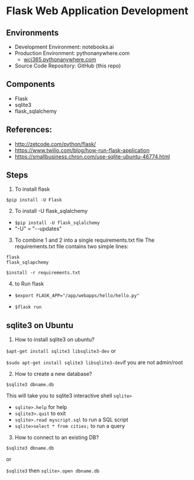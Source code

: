 # Flask Web Application Development
## Environments
- Development Environment: notebooks.ai
- Production Environment: pythonanywhere.com
    - [wcj365.pythonanywhere.com](wcj365.pythonanywhere.com)
- Source Code Repository: GitHub (this repo)
## Components
- Flask
- sqlite3
- flask_sqlalchemy
## References: 
- http://zetcode.com/python/flask/
- https://www.twilio.com/blog/how-run-flask-application
- https://smallbusiness.chron.com/use-sqlite-ubuntu-46774.html
## Steps
1. To install flask

`$pip install -U Flask`

2. To install -U flask_sqlalchemy

- `$pip install -U flask_sqlalchemy`
- "-U" = "--updates"

3. To combine 1 and 2 into a single requirements.txt file
The requirements.txt file contains two simple lines:
```
flask
flask_sqlapchemy
```
`$install -r requirements.txt`

4. to Run flask

- `$export FLASK_APP="/app/webapps/hello/hello.py"`

- `$flask run`

## sqlite3 on Ubuntu 

1. How to install sqlite3 on ubuntu?

`$apt-get install sqlite3 libsqlite3-dev` or

`$sudo apt-get install sqlite3 libsqlite3-dev`if you are not admin/root

2. How to create a new database?

`$sqlite3 dbname.db`

This will take you to sqlite3 interactive shell `sqlite>`
- `sqlite>.help` for help
- `sqlite3>.quit` to exit
- `sqlite>.read myscript.sql` to run a SQL script
- `sqlite>select * from cities;` to run a query

3. How to connect to an existing DB?

`$sqlite3 dbname.db`

or

`$sqlite3` then `sqlite>.open dbname.db`



